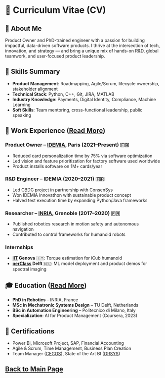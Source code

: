 # 📄 Curriculum Vitae (CV)

## 👋 About Me
Product Owner and PhD-trained engineer with a passion for building impactful, data-driven software products. I thrive at the intersection of tech, innovation, and strategy — and bring a unique mix of hands-on R&D, global teamwork, and user-focused product leadership.

## 🧠 Skills Summary
- **Product Management**: Roadmapping, Agile/Scrum, lifecycle ownership, stakeholder alignment
- **Technical Stack**: Python, C++, Git, JIRA, MATLAB
- **Industry Knowledge**: Payments, Digital Identity, Compliance, Machine Learning
- **Soft Skills**: Team mentoring, cross-functional leadership, public speaking

## 💼 Work Experience ([Read More](https://teoka.github.io/career/work.html))

### Product Owner – [IDEMIA](https://www.idemia.com/fr), Paris (2021–Present) 🇫🇷
- Reduced card personalization time by 75% via software optimization
- Led vision and feature prioritization for factory software used worldwide
- Product installs software on 1M+ cards/year

### R&D Engineer – IDEMIA (2020–2021) 🇫🇷
- Led CBDC project in partnership with ConsenSys
- Won IDEMIA Innovathon with sustainable product concept
- Halved test execution time by expanding Python/Java frameworks

### Researcher – [INRIA](https://www.inria.fr/fr), Grenoble (2017–2020) 🇫🇷
- Published robotics research in motion safety and autonomous navigation
- Contributed to control frameworks for humanoid robots

### Internships
- **[IIT](https://www.iit.it/) Genova** 🇮🇹: Torque estimation for iCub humanoid
- **[perClass](https://www.perclass.com/) Delft** 🇳🇱: ML model deployment and product demos for spectral imaging

## 🎓 Education ([Read More](https://teoka.github.io/career/education.html))
- **PhD in Robotics** – INRIA, France
- **MSc in Mechatronic Systems Design** – TU Delft, Netherlands
- **BSc in Automation Engineering** – Politecnico di Milano, Italy
- **Specialization**: AI for Product Management (Coursera, 2023)

## 📜 Certifications
- Power BI, Microsoft Project, SAP, Financial Accounting
- Agile & Scrum, Time Management, Business Plan Creation
- Team Manager ([CEGOS](https://www.cegos.fr/)), State of the Art BI ([ORSYS](https://www.orsys.fr/))

## [Back to Main Page](https://teoka.github.io)

